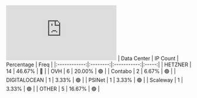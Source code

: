 ![Diagramm](https://github.com/obajay/StateSync-snapshots/blob/main/Projects/Rebus/1/README.md)
| Data Center | IP Count | Percentage | Freq |
|:------------:|:--------:|:-----------:|:-----:|
| HETZNER | 14 | 46.67% | 🔴 |
| OVH | 6 | 20.00% | 🟢 |
| Contabo | 2 | 6.67% | 🟢 |
| DIGITALOCEAN | 1 | 3.33% | 🟢 |
| PSINet | 1 | 3.33% | 🟢 |
| Scaleway | 1 | 3.33% | 🟢 |
| OTHER | 5 | 16.67% | 🟢 |
